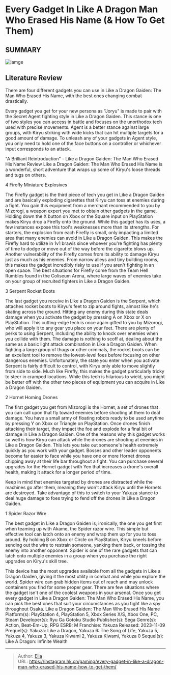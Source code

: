 # Every Gadget In Like A Dragon Man Who Erased His Name (&amp; How To Get Them)


## SUMMARY 

![iamge](https://static1.srcdn.com/wordpress/wp-content/uploads/2023/11/7-10-best-gadgets-to-get-first-in-like-a-dragon-the-man-who-erased-his-name.jpg)

## Literature Review

There are four different gadgets you can use in Like a Dragon Gaiden: The Man Who Erased His Name, with the best ones changing combat drastically.





Every gadget you get for your new persona as &#34;Joryu&#34; is made to pair with the Secret Agent fighting style in Like a Dragon Gaiden. This stance is one of two styles you can access in battle and focuses on the unorthodox tech used with precise movements. Agent is a better stance against large groups, with Kiryu striking with wide kicks that can hit multiple targets for a good amount of damage.
To unleash any of your gadgets in Agent style, you only need to hold one of the face buttons on a controller or whichever input corresponds to an attack. 

            
 
 &#34;A Brilliant Reintroduction&#34; - Like a Dragon Gaiden: The Man Who Erased His Name Review 
Like a Dragon Gaiden: The Man Who Erased His Name is a wonderful, short adventure that wraps up some of Kiryu&#39;s loose threads and tugs on others.












 








 4  Firefly 
Miniature Explosives
        

The Firefly gadget is the third piece of tech you get in Like a Dragon Gaiden and are basically exploding cigarettes that Kiryu can toss at enemies during a fight. You gain this equipment from a merchant recommended to you by Mizorogi, a weapon expert you met to obtain other gadgets in the game. Holding down the X button on Xbox or the Square input on PlayStation makes Kiryu drop a Firefly onto the ground.
While this gadget has its uses, a few instances expose this tool&#39;s weaknesses more than its strengths. For starters, the explosion from each Firefly is small, only impacting a limited area that many enemies can avoid in Like a Dragon Gaiden. This makes the Firefly hard to utilize in 1v1 brawls since whoever you&#39;re fighting has plenty of time to dodge or move out of the way before the cigarette blows up.
Another vulnerability of the Firefly comes from its ability to damage Kiryu just as much as his enemies. From narrow alleys and tiny building rooms, this makes the gadget incredibly risky to use if you aren&#39;t fighting in an open space. The best situations for Firefly come from the Team Hell Rumbles found in the Coliseum Arena, where large waves of enemies take on your group of recruited fighters in Like a Dragon Gaiden.





 3  Serpent 
Rocket Boots
        


        


        


        


        




 







The last gadget you receive in Like a Dragon Gaiden is the Serpent, which attaches rocket boots to Kiryu&#39;s feet to zip around fights, almost like he&#39;s skating across the ground. Hitting any enemy during this state deals damage when you activate the gadget by pressing A on Xbox or X on PlayStation. This cutting-edge tech is once again gifted to you by Mizorogi, who will apply it to any gear you place on your feet.
There are plenty of perks to using Serpent, including the ability to knock over enemies when you collide with them. The damage is nothing to scoff at, dealing about the same as a basic light attack combination in Like a Dragon Gaiden. When fighting a large group of thugs or other criminals, the rocket boots can be an excellent tool to remove the lowest-level foes before focusing on other dangerous enemies.
Unfortunately, the state you enter when you activate Serpent is fairly difficult to control, with Kiryu only able to move slightly from side to side. Much like Firefly, this makes the gadget particularly tricky to steer in cramped locations. While this tech is hilarious to wield, you might be better off with the other two pieces of equipment you can acquire in Like a Dragon Gaiden.





 2  Hornet 
Homing Drones
        

The first gadget you get from Mizorogi is the Hornet, a set of drones that you can call upon that fly toward enemies before shooting at them to deal damage. You have a small army of floating robots ready to be used anytime by pressing Y on Xbox or Triangle on PlayStation. Once drones finish attacking their target, they impact the foe and explode for a final bit of damage in Like a Dragon Gaiden.
One of the reasons why this gadget works so well is how Kiryu can attack while the drones are shooting at enemies in Like a Dragon Gaiden. This lets you take out someone&#39;s health extremely quickly as you work with your gadget. Bosses and other leader opponents become far easier to face while you have one or more Hornet drones chipping away at their life bar throughout a fight.
You can purchase several upgrades for the Hornet gadget with Yen that increases a drone&#39;s overall health, making it attack for a longer period of time. 

Keep in mind that enemies targeted by drones are distracted while the machines go after them, meaning they won&#39;t attack Kiryu until the Hornets are destroyed. Take advantage of this to switch to your Yakuza stance to deal huge damage to foes trying to fend off the drones in Like a Dragon Gaiden.





 1  Spider 
Razor Wire
        


        


        


        


        




 







The best gadget in Like a Dragon Gaiden is, ironically, the one you get first when teaming up with Akame, the Spider razor wire. This simple but effective tool can latch onto an enemy and wrap them up for you to toss around. By holding B on Xbox or Circle on PlayStation, Kiryu kneels before sending out the wire to restrain someone, yanking them back, or tossing the enemy into another opponent.
Spider is one of the rare gadgets that can latch onto multiple enemies in a group when you purchase the right upgrades on Kiryu&#39;s skill tree. 

This device has the most upgrades available from all the gadgets in Like a Dragon Gaiden, giving it the most utility in combat and while you explore the world. Spider wire can grab hidden items out of reach and may unlock containers you find for some proper gear. There are few situations where the gadget isn&#39;t one of the coolest weapons in your arsenal.
Once you get every gadget in Like a Dragon Gaiden: The Man Who Erased His Name, you can pick the best ones that suit your circumstances as you fight like a spy throughout Osaka.
               Like a Dragon Gaiden: The Man Who Erased His Name   Platform(s):   PlayStation 4, PlayStation 5, Xbox Series X/S, Xbox One, PC, Steam    Developer(s):   Ryu Ga Gotoku Studio    Publisher(s):   Sega    Genre(s):   Action, Beat-Em-Up, RPG    ESRB:   M    Franchise:   Yakuza    Released:   2023-11-09    Prequel(s):   Yakuza: Like a Dragon, Yakuza 6: The Song of Life, Yakuza 5, Yakuza 4, Yakuza 3, Yakuza Kiwami 2, Yakuza Kiwami, Yakuza 0    Sequel(s):   Like A Dragon: Infinite Wealth      

---

> Author: [Ella](https://instagram.hk.cn/)  
> URL: https://instagram.hk.cn/gaming/every-gadget-in-like-a-dragon-man-who-erased-his-name-how-to-get-them/  

